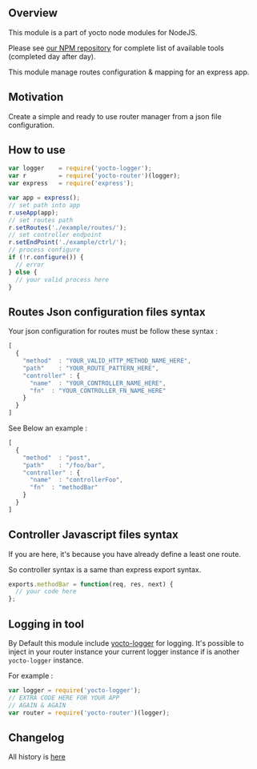## Overview

This module is a part of yocto node modules for NodeJS.

Please see [our NPM repository](https://www.npmjs.com/~yocto) for complete list of available tools (completed day after day).

This module manage routes configuration & mapping for an express app.

## Motivation

Create a simple and ready to use router manager from a json file configuration.

## How to use

```javascript
var logger    = require('yocto-logger');
var r         = require('yocto-router')(logger);
var express   = require('express');

var app = express();
// set path into app
r.useApp(app);
// set routes path
r.setRoutes('./example/routes/');
// set controller endpoint
r.setEndPoint('./example/ctrl/'); 
// process configure
if (!r.configure()) {
  // error
} else {
  // your valid process here
}
```

## Routes Json configuration files syntax

Your json configuration for routes must be follow these syntax : 

```javascript
[
  {
    "method"  : "YOUR_VALID_HTTP_METHOD_NAME_HERE",
    "path"    : "YOUR_ROUTE_PATTERN_HERE",
    "controller" : {
      "name"  : "YOUR_CONTROLLER_NAME_HERE",
      "fn"  : "YOUR_CONTROLLER_FN_NAME_HERE"
    }
  }
]
```

See Below an example : 

```javascript
[
  {
    "method"  : "post",
    "path"    : "/foo/bar",
    "controller" : {
      "name"  : "controllerFoo",
      "fn"  : "methodBar"
    }
  }  
]
```


## Controller Javascript files syntax

If you are here, it's because you have already define a least one route.

So controller syntax is a same than express export syntax.

```javascript
exports.methodBar = function(req, res, next) {
  // your code here
};
```

## Logging in tool

By Default this module include [yocto-logger](https://www.npmjs.com/package/yocto-logger) for logging.
It's possible to inject in your router instance your current logger instance if is another `yocto-logger` instance.

For example : 

```javascript 
var logger = require('yocto-logger');
// EXTRA CODE HERE FOR YOUR APP
// AGAIN & AGAIN
var router = require('yocto-router')(logger);
```

## Changelog

All history is [here](https://gitlab.com/yocto-node-modules/yocto-router/blob/master/CHANGELOG.md)